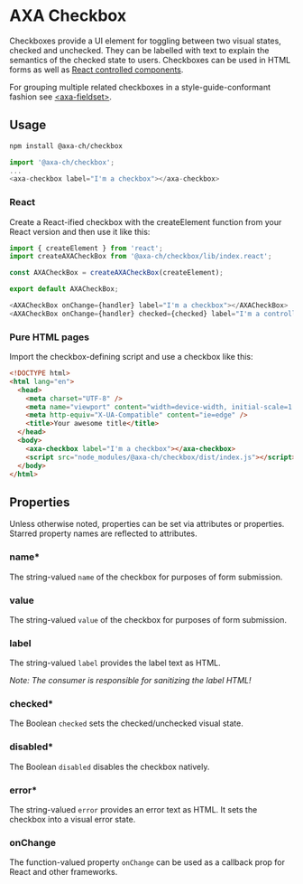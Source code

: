 # AXA Checkbox

Checkboxes provide a UI element for toggling between two visual states, checked and unchecked.
They can be labelled with text to explain the semantics of the checked state to users. Checkboxes
can be used in HTML forms as well as [React controlled components](https://reactjs.org/docs/forms.html#controlled-components).

For grouping multiple related checkboxes in a style-guide-conformant fashion see [&lt;axa-fieldset&gt;](https://github.com/axa-ch/patterns-library/tree/develop/src/components/10-atoms/fieldset).

## Usage

```bash
npm install @axa-ch/checkbox
```

```js
import '@axa-ch/checkbox';
...
<axa-checkbox label="I'm a checkbox"></axa-checkbox>
```

### React

Create a React-ified checkbox with the createElement function from your React version and then use it like this:

```js
import { createElement } from 'react';
import createAXACheckBox from '@axa-ch/checkbox/lib/index.react';

const AXACheckBox = createAXACheckBox(createElement);

export default AXACheckBox;
```

```js
<AXACheckBox onChange={handler} label="I'm a checkbox"></AXACheckBox>
<AXACheckBox onChange={handler} checked={checked} label="I'm a controlled checkbox"></AXACheckBox>
```

### Pure HTML pages

Import the checkbox-defining script and use a checkbox like this:

```html
<!DOCTYPE html>
<html lang="en">
  <head>
    <meta charset="UTF-8" />
    <meta name="viewport" content="width=device-width, initial-scale=1.0" />
    <meta http-equiv="X-UA-Compatible" content="ie=edge" />
    <title>Your awesome title</title>
  </head>
  <body>
    <axa-checkbox label="I'm a checkbox"></axa-checkbox>
    <script src="node_modules/@axa-ch/checkbox/dist/index.js"></script>
  </body>
</html>
```

## Properties

Unless otherwise noted, properties can be set via attributes or properties.
Starred property names are reflected to attributes.

### name\*

The string-valued `name` of the checkbox for purposes of form submission.

### value

The string-valued `value` of the checkbox for purposes of form submission.

### label

The string-valued `label` provides the label text as HTML.

_Note: The consumer is responsible for sanitizing the label HTML!_

### checked\*

The Boolean `checked` sets the checked/unchecked visual state.

### disabled\*

The Boolean `disabled` disables the checkbox natively.

### error\*

The string-valued `error` provides an error text as HTML. It sets the checkbox into a visual error state.

### onChange

The function-valued property `onChange` can be used as a callback prop for React and other frameworks.
